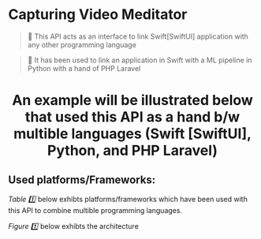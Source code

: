 # Capturing Video Meditator  
>🔦 This API acts as an interface to link Swift[SwiftUI] application with any other programming language

>🔦 It has been used to link an application in Swift with a ML pipeline in Python with a hand of PHP Laravel


<h1 align="center"> An example will be illustrated below that used this API as a hand b/w multible languages (Swift [SwiftUI], Python, and PHP Laravel)</h1>


<h2> Used platforms/Frameworks:</h2>


 <p> <i> Table 1️⃣ </i> below exhibts platforms/frameworks which have been used with this API to combine multible programming languages.</p>
 
  <p> <i> Figure 1️⃣ </i> below exhibts the architecture </p>
